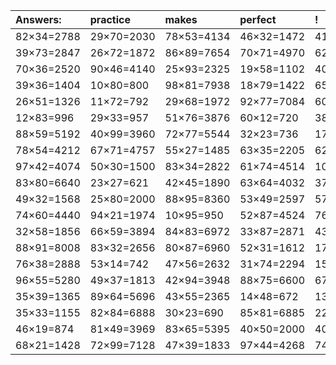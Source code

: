 | Answers: | practice | makes | perfect | ! |
| :--- | :--- | :--- | :--- | :--- |
| 82×34=2788 | 29×70=2030 | 78×53=4134 | 46×32=1472 | 41×100=4100 | 
| 39×73=2847 | 26×72=1872 | 86×89=7654 | 70×71=4970 | 62×58=3596 | 
| 70×36=2520 | 90×46=4140 | 25×93=2325 | 19×58=1102 | 40×95=3800 | 
| 39×36=1404 | 10×80=800 | 98×81=7938 | 18×79=1422 | 65×50=3250 | 
| 26×51=1326 | 11×72=792 | 29×68=1972 | 92×77=7084 | 60×77=4620 | 
| 12×83=996 | 29×33=957 | 51×76=3876 | 60×12=720 | 38×88=3344 | 
| 88×59=5192 | 40×99=3960 | 72×77=5544 | 32×23=736 | 17×70=1190 | 
| 78×54=4212 | 67×71=4757 | 55×27=1485 | 63×35=2205 | 62×100=6200 | 
| 97×42=4074 | 50×30=1500 | 83×34=2822 | 61×74=4514 | 100×15=1500 | 
| 83×80=6640 | 23×27=621 | 42×45=1890 | 63×64=4032 | 37×74=2738 | 
| 49×32=1568 | 25×80=2000 | 88×95=8360 | 53×49=2597 | 57×85=4845 | 
| 74×60=4440 | 94×21=1974 | 10×95=950 | 52×87=4524 | 76×96=7296 | 
| 32×58=1856 | 66×59=3894 | 84×83=6972 | 33×87=2871 | 43×53=2279 | 
| 88×91=8008 | 83×32=2656 | 80×87=6960 | 52×31=1612 | 17×64=1088 | 
| 76×38=2888 | 53×14=742 | 47×56=2632 | 31×74=2294 | 15×77=1155 | 
| 96×55=5280 | 49×37=1813 | 42×94=3948 | 88×75=6600 | 67×41=2747 | 
| 35×39=1365 | 89×64=5696 | 43×55=2365 | 14×48=672 | 13×43=559 | 
| 35×33=1155 | 82×84=6888 | 30×23=690 | 85×81=6885 | 22×72=1584 | 
| 46×19=874 | 81×49=3969 | 83×65=5395 | 40×50=2000 | 40×33=1320 | 
| 68×21=1428 | 72×99=7128 | 47×39=1833 | 97×44=4268 | 74×83=6142 | 
